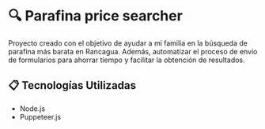 # :mag: Parafina price searcher

Proyecto creado con el objetivo de ayudar a mi familia en la búsqueda de parafina más barata en Rancagua. Además, automatizar el proceso de envío de formularios para ahorrar tiempo y facilitar la obtención de resultados.


## :clipboard: Tecnologías Utilizadas

- Node.js
- Puppeteer.js
